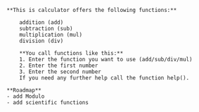    **This is calculator offers the following functions:**
        
        addition (add)
        subtraction (sub)
        multiplication (mul)
        division (div)
        
        **You call functions like this:**
        1. Enter the function you want to use (add/sub/div/mul)
        2. Enter the first number
        3. Enter the second number
        If you need any further help call the function help().
        
    **Roadmap**
    - add Modulo
    - add scientific functions
    